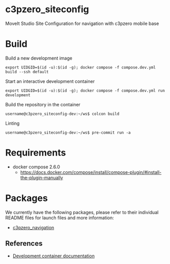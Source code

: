 # c3pzero_siteconfig
MoveIt Studio Site Configuration for navigation with c3pzero mobile base

# Build
Build a new development image
```shell
export UIDGID=$(id -u):$(id -g); docker compose -f compose.dev.yml build --ssh default
```
Start an interactive development container
```shell
export UIDGID=$(id -u):$(id -g); docker compose -f compose.dev.yml run development
```
Build the repository in the container
```shell
username@c3pzero_siteconfig-dev:~/ws$ colcon build
```

Linting
```shell
username@c3pzero_siteconfig-dev:~/ws$ pre-commit run -a
```

# Requirements
- docker compose 2.6.0
  - https://docs.docker.com/compose/install/compose-plugin/#install-the-plugin-manually

# Packages

We currently have the following packages, please refer to their individual README files for launch files and more information:

 - [c3pzero_navigation](c3pzero_navigation/README.md)

## References
- [Development container documentation](docs/development-container.md)
